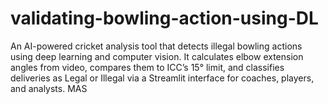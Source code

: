 # validating-bowling-action-using-DL
An AI-powered cricket analysis tool that detects illegal bowling actions using deep learning and computer vision. It calculates elbow extension angles from video, compares them to ICC’s 15° limit, and classifies deliveries as Legal or Illegal via a Streamlit interface for coaches, players, and analysts.
MAS
